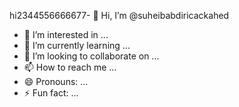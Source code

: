 hi2344556666677- 👋 Hi, I’m @suheibabdiricackahed
- 👀 I’m interested in ...
- 🌱 I’m currently learning ...
- 💞️ I’m looking to collaborate on ...
- 📫 How to reach me ...
- 😄 Pronouns: ...
- ⚡ Fun fact: ...

<!---
suheibabdiricackahed/suheibabdiricackahed is a ✨ special ✨ repository because its `README.md` (this file) appears on your GitHub profile.
You can click the Preview link to take a look at your changes.
--->
